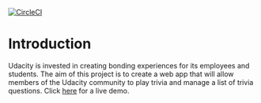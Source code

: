 [![CircleCI](https://circleci.com/gh/MaxBoykoII/trivia-tdd.svg?style=svg)](https://circleci.com/gh/MaxBoykoII/trivia-tdd)

# Introduction

Udacity is invested in creating bonding experiences for its employees and students. The aim of this project is to create a web app that will allow members of the Udacity community to play trivia and manage a list of trivia questions. Click [here](https://mighty-headland-23868.herokuapp.com/) for a live demo.